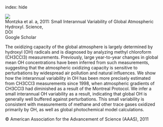 index: hide

<div class="Citation">
    <div class="Citation-thumb CitationThumb-linked"  data-href="https://doi.org/10.1126/science.1197640">
      <img src="https://static.claimspace.cloud/climate-study-static/refs/thumbs/2/Montzka_et_al_2011a-thumb.png" />
    </div>

  <div class="Citation-body">
    <div class="Citation-text">Montzka et al. a, 2011: Small Interannual Variability of Global Atmospheric Hydroxyl. <span class="Article-journal">Science, </span><span class="Article-volume"></span></div>
    <div class="Citation-links">
      <div class="CitationLink" data-href="https://doi.org/10.1126/science.1197640">
        <div class="CitationLink-icon CitationLink-Doi"></div>
        <div class="CitationLink-text">DOI</div>
      </div>
      <div class="CitationLink" data-href="https://scholar.google.com/scholar?q=10.1126/science.1197640">
        <div class="CitationLink-icon CitationLink-Scholar"></div>
        <div class="CitationLink-text">Google Scholar</div>
      </div>
    </div>
  </div>
</div>

The oxidizing capacity of the global atmosphere is largely determined by hydroxyl (OH) radicals and is diagnosed by analyzing methyl chloroform (CH3CCl3) measurements. Previously, large year-to-year changes in global mean OH concentrations have been inferred from such measurements, suggesting that the atmospheric oxidizing capacity is sensitive to perturbations by widespread air pollution and natural influences. We show how the interannual variability in OH has been more precisely estimated from CH3CCl3 measurements since 1998, when atmospheric gradients of CH3CCl3 had diminished as a result of the Montreal Protocol. We infer a small interannual OH variability as a result, indicating that global OH is generally well buffered against perturbations. This small variability is consistent with measurements of methane and other trace gases oxidized primarily by OH, as well as global photochemical model calculations.

<div class="Citation-copy">
&copy; American Association for the Advancement of Science (AAAS), 2011
</div>